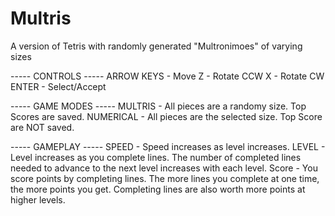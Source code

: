 # Multris
A version of Tetris with randomly generated "Multronimoes" of varying sizes

----- CONTROLS -----
ARROW KEYS - Move
         Z - Rotate CCW
         X - Rotate CW
     ENTER - Select/Accept
     
----- GAME MODES -----
  MULTRIS - All pieces are a randomy size. 
            Top Scores are saved.
NUMERICAL - All pieces are the selected size.
            Top Score are NOT saved.
            
----- GAMEPLAY -----
SPEED - Speed increases as level increases.
LEVEL - Level increases as you complete lines.
        The number of completed lines needed to advance to the next level increases with each level.
Score - You score points by completing lines.
        The more lines you complete at one time, the more points you get.
        Completing lines are also worth more points at higher levels.
